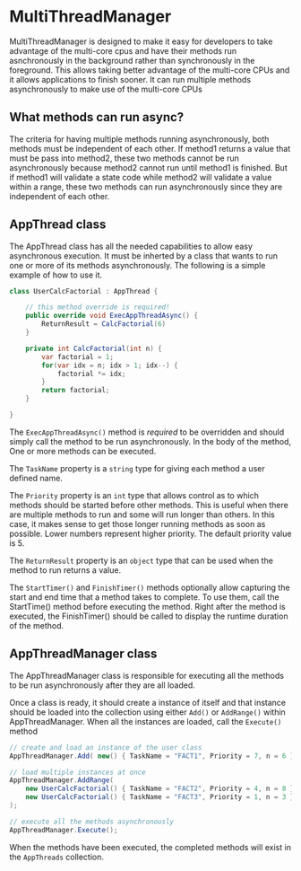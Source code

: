 # MultiThreadManager

MultiThreadManager is designed to make it easy for developers to take advantage of the multi-core cpus and have their methods run asnchronously in the background rather than synchronously in the foreground. This allows taking better advantage of the multi-core CPUs and it allows applications to finish sooner. It can run multiple methods asynchronously to make use of the multi-core CPUs

## What methods can run async?

The criteria for having multiple methods running asynchronously, both methods must be independent of each other. If method1 returns a value that must be pass into method2, these two methods cannot be run asynchronously because method2 cannot run until method1 is finished. But if method1 will validate a state code while method2 will validate a value within a range, these two methods can run asynchronously since they are independent of each other.

## AppThread class

The AppThread class has all the needed capabilities to allow easy asynchronous execution. It must be inherted by a class that wants to run one or more of its methods asynchronously. The following is a simple example of how to use it.

```cs
class UserCalcFactorial : AppThread {

    // this method override is required!
    public override void ExecAppThreadAsync() {
        ReturnResult = CalcFactorial(6)
    }

    private int CalcFactorial(int n) {
        var factorial = 1;
        for(var idx = n; idx > 1; idx--) {
            factorial *= idx;
        }
        return factorial;
    }

}
```

The `ExecAppThreadAsync()` method is *required* to be overridden and should simply call the method to be run asynchronously. In the body of the method, One or more methods can be executed. 

The `TaskName` property is a `string` type for giving each method a user defined name.

The `Priority` property is an `int` type that allows control as to which methods should be started before other methods. This is useful when there are multiple methods to run and some will run longer than others. In this case, it makes sense to get those longer running methods as soon as possible. Lower numbers represent higher priority. The default priority value is 5.

The `ReturnResult` property is an `object` type that can be used when the method to run returns a value.

The `StartTimer()` and `FinishTimer()` methods optionally allow capturing the start and end time that a method takes to complete. To use them, call the StartTime() method before executing the method. Right after the method is executed, the FinishTimer() should be called to display the runtime duration of the method.

## AppThreadManager class

The AppThreadManager class is responsible for executing all the methods to be run asynchronously after they are all loaded.

Once a class is ready, it should create a instance of itself and that instance should be loaded into the collection using either `Add()` or `AddRange()` within AppThreadManager. When all the instances are loaded, call the `Execute()` method

```cs
// create and load an instance of the user class
AppThreadManager.Add( new() { TaskName = "FACT1", Priority = 7, n = 6 } );

// load multiple instances at once
AppThreadManager.AddRange( 
    new UserCalcFactorial() { TaskName = "FACT2", Priority = 4, n = 8 },
    new UserCalcFactorial() { TaskName = "FACT3", Priority = 1, n = 3 }
);

// execute all the methods asynchronously
AppThreadManager.Execute();
```

When the methods have been executed, the completed methods will exist in the `AppThreads` collection.